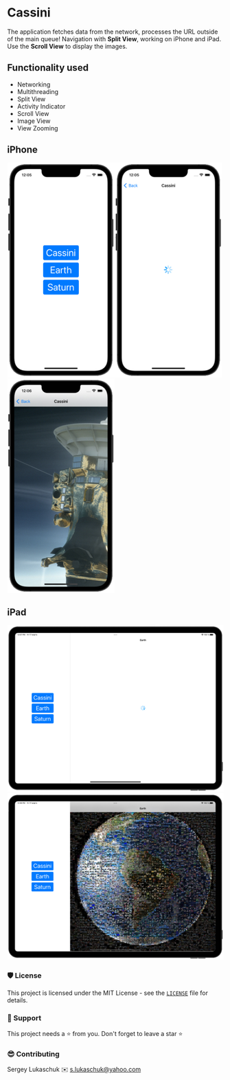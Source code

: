 # Cassini

The application fetches data from the network, processes the URL outside of the ​main​ ​queue​! Navigation with **Split View**, working on iPhone and iPad. Use the **Scroll View** to display the images.

## Functionality used
 - Networking
 - Multithreading
 - Split View
 - Activity Indicator
 - Scroll View
 - Image View
 - View Zooming
 
 ## iPhone
 
<img src="https://github.com/lgreydev/Cassini/blob/main/Screenshots/001.jpg" width="250"><img src="https://github.com/lgreydev/Cassini/blob/main/Screenshots/002.jpg" width="250"><img src="https://github.com/lgreydev/Cassini/blob/main/Screenshots/003.jpg" width="250">
 
 ## iPad
 
<img src="https://github.com/lgreydev/Cassini/blob/main/Screenshots/004.jpg" width="700">
 
<img src="https://github.com/lgreydev/Cassini/blob/main/Screenshots/005.jpg" width="700">
 
### 🛡️ License

This project is licensed under the MIT License - see the [`LICENSE`](https://github.com/lgreydev/Cassini/blob/main/License) file for details.

### 🙏 Support

This project needs a ⭐️ from you. Don't forget to leave a star ⭐️

### 😎 Contributing
Sergey Lukaschuk ✉️ s.lukaschuk@yahoo.com

